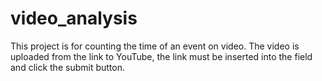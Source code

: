 # video_analysis
This project is for counting the time of an event on video. The video is uploaded from the link to YouTube, the link must be inserted into the field and click the submit button.

